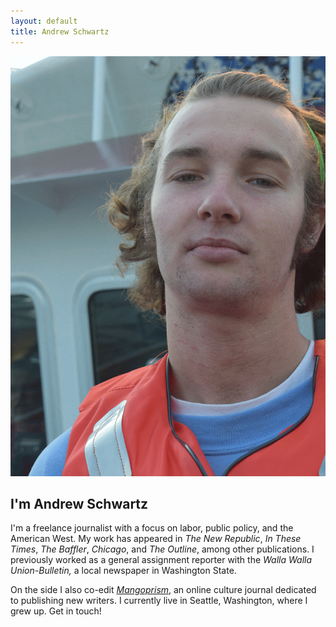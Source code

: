 ```yaml
---
layout: default
title: Andrew Schwartz
---
```


![mainImage](/images/profile_Animation.gif)

## I'm Andrew Schwartz
I'm a freelance journalist with a focus on labor, public policy, and the American West. My work has appeared in *The New Republic*, *In These Times*, *The Baffler*, *Chicago*, and *The Outline*, among other publications. I previously worked as a general assignment reporter with the *Walla Walla Union-Bulletin,* a local newspaper in Washington State.

On the side I also co-edit *[Mangoprism](https://mangoprism.com/)*, an online culture journal dedicated to publishing new writers. I currently live in Seattle, Washington, where I grew up. Get in touch!
